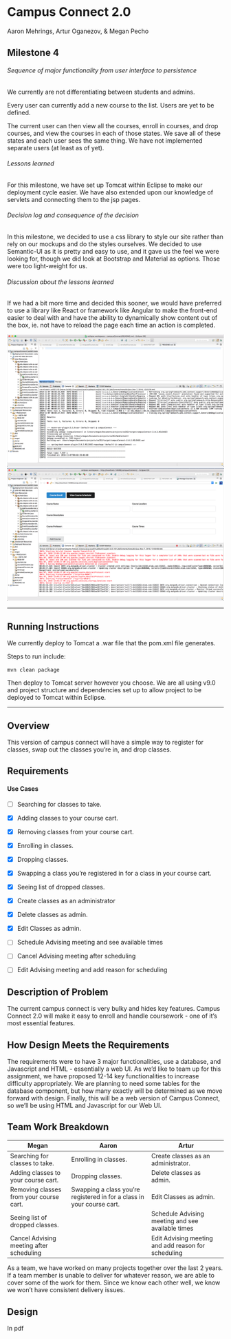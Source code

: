 # Campus Connect 2.0

Aaron Mehrings, Artur Oganezov, & Megan Pecho

## Milestone 4

###### Sequence of major functionality from user interface to persistence

We currently are not differentiating between students and admins.

Every user can currently add a new course to the list. Users are yet to be defined.

The current user can then view all the courses, enroll in courses, and drop courses, and view the courses in each of those states. We save all of these states and each user sees the same thing. We have not implemented separate users (at least as of yet). 

###### Lessons learned

For this milestone, we have set up Tomcat within Eclipse to make our deployment cycle easier. We have also extended upon our knowledge of servlets and connecting them to the jsp pages. 

###### Decision log and consequence of the decision

In this milestone, we decided to use a css library to style our site rather than rely on our mockups and do the styles ourselves. We decided to use Semantic-UI as it is pretty and easy to use, and it gave us the feel we were looking for, though we did look at Bootstrap and Material as options. Those were too light-weight for us.

###### Discussion about the lessons learned

If we had a bit more time and decided this sooner, we would have preferred to use a library like React or framework like Angular to make the front-end easier to deal with and have the ability to dynamically show content out of the box, ie. not have to reload the page each time an action is completed.

![Successful build](/milestone4_successfulBuild.png)
![Running server](/milestone4_runningProject.png)

---

## Running Instructions

We currently deploy to Tomcat a .war file that the pom.xml file generates.

Steps to run include:

```
mvn clean package
```

Then deploy to Tomcat server however you choose. We are all using v9.0 and project structure and dependencies set up to allow project to be deployed to Tomcat within Eclipse.


---
## Overview
This version of campus connect will have a simple way to register for classes, swap out the classes you’re in, and drop classes.

## Requirements
#### Use Cases
  - [ ] Searching for classes to take.
  - [x] Adding classes to your course cart.
  - [x] Removing classes from your course cart.
  - [x] Enrolling in classes.
  - [x] Dropping classes.
  - [x] Swapping a class you’re registered in for a class in your course cart.
  - [x] Seeing list of dropped classes.
  - [x] Create classes as an administrator
  - [x] Delete classes as admin.
  - [x] Edit Classes as admin.
  - [ ] Schedule Advising meeting and see available times
  - [ ] Cancel Advising meeting after scheduling 
  - [ ] Edit Advising meeting and add reason for scheduling


## Description of Problem
The current campus connect is very bulky and hides key features. Campus Connect 2.0 will make it easy to enroll and handle coursework - one of it’s most essential features.

## How Design Meets the Requirements
The requirements were to have 3 major functionalities, use a database, and Javascript and HTML - essentially a web UI. As we’d like to team up for this assignment, we have proposed 12-14 key functionalities to increase difficulty appropriately. We are planning to need some tables for the database component, but how many exactly will be determined as we move forward with design. Finally, this will be a web version of Campus Connect, so we’ll be using HTML and Javascript for our Web UI.


## Team Work Breakdown

|Megan|Aaron|Artur|
| ------------- | ------------- | ------------- |
|Searching for classes to take.|Enrolling in classes.|Create classes as an administrator.|
|Adding classes to your course cart.|Dropping classes.|Delete classes as admin.|
|Removing classes from your course cart.|Swapping a class you’re registered in for a class in your course cart.|Edit Classes as admin.|
|Seeing list of dropped classes.||Schedule Advising meeting and see available times|
|Cancel Advising meeting after scheduling||Edit Advising meeting and add reason for scheduling|

As a team, we have worked on many projects together over the last 2 years. If a team member is unable to deliver for whatever reason, we are able to cover some of the work for them. Since we know each other well, we know we won’t have consistent delivery issues.

## Design
In pdf
